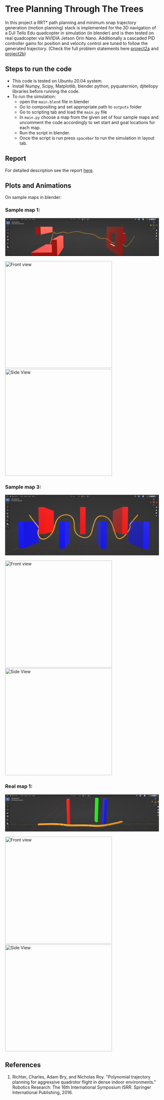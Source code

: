# Tree Planning Through The Trees
In this project a RRT* path planning and minimum snap trajectory generation (motion planning) stack is implemented for the 3D navigation of a DJI Tello Edu quadcopter in simulation (in blender) and is then tested on real quadcopter via NVIDIA Jetson Orin Nano. Additionally a cascaded PID controller gains for position and velocity control are tuned to follow the generated trajectory. 
(Check the full problem statements here [project2a](https://rbe549.github.io/rbe595/fall2023/proj/p2a/) and [project2b](https://rbe549.github.io/rbe595/fall2023/proj/p2b/))
## Steps to run the code
- This code is tested on Ubuntu 20.04 system
- Install Numpy, Scipy, Matplotlib, blender python, pyquaternion, djitellopy libraries before running the code.
- To run the simulation:
	-  open the `main.blend` file in blender
	- Go to compositing and set appropriate path to `outputs` folder
   	- Go to scripting tab and load the `main.py` file
   	- In `main.py` choose a map from the given set of four sample maps and uncomment the code accordingly to set start and goal locations for each map.
   	- Run the script in blender.
   	- Once the script is run press `spacebar` to run the simulation in layout tab.

## Report
For detailed description see the report [here](Report.pdf).
## Plots and Animations
On sample maps in blender:
### Sample map 1:

<p float="middle">
<img src="media/samplemap1.PNG" />
</p>

<p float="middle">
	<img src="media/samplemap1_frontview.gif" width="350" height="350" title="Front view"/>
	<img src="media/samplemap1_sideview.gif" width="350" height="350" title="Side View"/>
</p>

### Sample map 3:

<p float="middle">
<img src="media/samplemap3.PNG" />
</p>

<p float="middle">
	<img src="media/samplemap3_frontview.gif" width="350" height="350" title="Front view"/> 
	<img src="media/samplemap3_sideview.gif" width="350" height="350" title="Side View"/>
</p>

### Real map 1:

<p float="middle">
<img src="media/realmap1.PNG" />
</p>

<p float="middle">
	<img src="media/realmap1_frontview.gif" width="350" height="350" title="Front view"/> 
	<img src="media/realmap1_sideview.gif" width="350" height="350" title="Side View"/>
</p>



## References
1. Richter, Charles, Adam Bry, and Nicholas Roy. "Polynomial trajectory planning for aggressive quadrotor flight in dense indoor environments." Robotics Research: The 16th International Symposium ISRR. Springer International Publishing, 2016.


